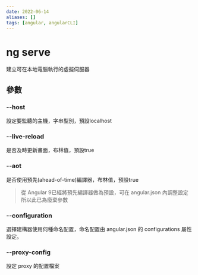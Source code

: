 ```yaml
---
date: 2022-06-14
aliases: []
tags: [angular, angularCLI]
---
```


# ng serve
建立可在本地電腦執行的虛擬伺服器

## 參數

### --host
設定要監聽的主機，字串型別，預設localhost

### --live-reload
是否及時更新畫面，布林值，預設true

### --aot
是否使用預先(ahead-of-time)編譯器，布林值，預設true
> 從 Angular 9已經將預先編譯器做為預設，可在 angular.json 內調整設定
> 所以此已為廢棄參數

### --configuration
選擇建構器使用何種命名配置，命名配置由 angular.json 的 configurations 屬性設定。

### --proxy-config
設定 proxy 的配置檔案



